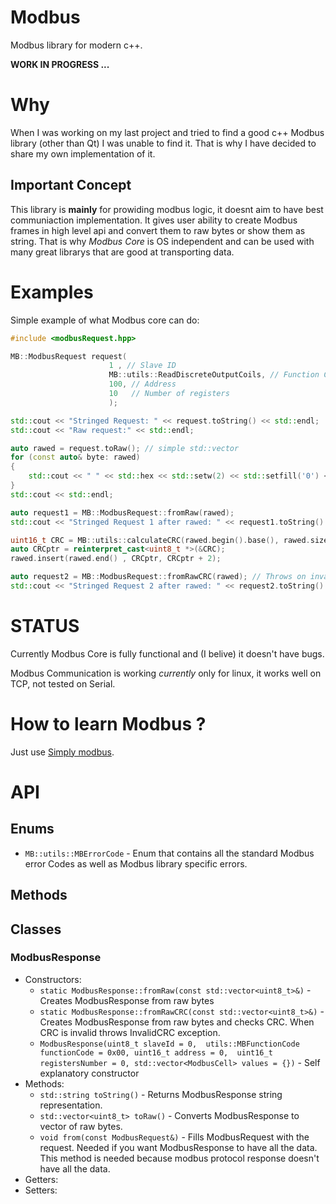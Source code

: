 # Modbus
Modbus library for modern c++.

**WORK IN PROGRESS ...**

# Why
When I was working on my last project and tried to find a good c++ Modbus library (other than Qt) I was unable to find it.
That is why I have decided to share my own implementation of it.

## Important Concept
This library is **mainly** for prowiding modbus logic, it doesnt aim to have best communiaction implementation.
It gives user ability to create Modbus frames in high level api and convert them to raw bytes or show them as string.
That is why *Modbus Core* is OS independent and can be used with many great librarys that are good at transporting data.

# Examples

Simple example of what Modbus core can do:

```c++
#include <modbusRequest.hpp>

MB::ModbusRequest request(
                      1 , // Slave ID
                      MB::utils::ReadDiscreteOutputCoils, // Function Code
                      100, // Address
                      10   // Number of registers
                      );

std::cout << "Stringed Request: " << request.toString() << std::endl;
std::cout << "Raw request:" << std::endl;

auto rawed = request.toRaw(); // simple std::vector
for (const auto& byte: rawed)
{
    std::cout << " " << std::hex << std::setw(2) << std::setfill('0') << static_cast<int>(byte);
}
std::cout << std::endl;

auto request1 = MB::ModbusRequest::fromRaw(rawed);
std::cout << "Stringed Request 1 after rawed: " << request1.toString() << std::endl;

uint16_t CRC = MB::utils::calculateCRC(rawed.begin().base(), rawed.size());
auto CRCptr = reinterpret_cast<uint8_t *>(&CRC);
rawed.insert(rawed.end() , CRCptr, CRCptr + 2);

auto request2 = MB::ModbusRequest::fromRawCRC(rawed); // Throws on invalid CRC
std::cout << "Stringed Request 2 after rawed: " << request2.toString() << std::endl;
```

# STATUS

Currently Modbus Core is fully functional and (I belive) it doesn't have bugs.

Modbus Communication is working *currently* only for linux, it works well on TCP, not tested on Serial.

# How to learn Modbus ?

Just use [Simply modbus](http://www.simplymodbus.ca/FAQ.htm).

# API

## Enums
- `MB::utils::MBErrorCode` - Enum that contains all the standard Modbus error Codes as well as Modbus library specific errors.


## Methods

## Classes

### ModbusResponse

- Constructors:
    - `static ModbusResponse::fromRaw(const std::vector<uint8_t>&)` - Creates ModbusResponse from raw bytes
    - `static ModbusResponse::fromRawCRC(const std::vector<uint8_t>&)` - Creates ModbusResponse from raw bytes and checks CRC. 
    When CRC is invalid throws InvalidCRC exception.
    - `ModbusResponse(uint8_t slaveId = 0, 
                      utils::MBFunctionCode functionCode = 0x00,
                      uint16_t address = 0, 
                      uint16_t registersNumber = 0,
                      std::vector<ModbusCell> values = {})` 
                      - Self explanatory constructor
- Methods:
    - `std::string toString()` - Returns ModbusResponse string representation.
    - `std::vector<uint8_t> toRaw()` - Converts ModbusResponse to vector of raw bytes.
    - `void from(const ModbusRequest&)` - Fills ModbusRequest with the request.
    Needed if you want ModbusResponse to have all the data.
    This method is needed because modbus protocol response doesn't have all the data.
- Getters:
- Setters:
